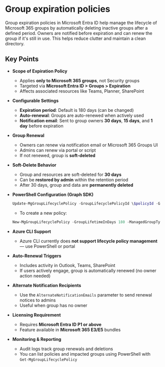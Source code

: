 # Group expiration policies

Group expiration policies in Microsoft Entra ID help manage the lifecycle of Microsoft 365 groups by automatically deleting inactive groups after a defined period. Owners are notified before expiration and can renew the group if it's still in use. This helps reduce clutter and maintain a clean directory.

## Key Points

- **Scope of Expiration Policy**
  - Applies **only to Microsoft 365 groups**, not Security groups
  - Targeted via **Microsoft Entra ID > Groups > Expiration**
  - Affects associated resources like Teams, Planner, SharePoint
- **Configurable Settings**
  - **Expiration period**: Default is 180 days (can be changed)
  - **Auto-renewal**: Groups are auto-renewed when actively used
  - **Notification email**: Sent to group owners **30 days**, **15 days**, and **1 day** before expiration
- **Group Renewal**
  - Owners can renew via notification email or Microsoft 365 Groups UI
  - Admins can renew via portal or script
  - If not renewed, group is **soft-deleted**
- **Soft-Delete Behavior**
  - Group and resources are soft-deleted for **30 days**
  - Can be **restored by admin** within the retention period
  - After 30 days, group and data are **permanently deleted**
- **PowerShell Configuration (Graph SDK)**

   ```powershell title="PowerShell"
   Update-MgGroupLifecyclePolicy -GroupLifecyclePolicyId \$policyId -GroupLifetimeInDays 90
   ```

  - To create a new policy:

   ```powershell title="PowerShell"
   New-MgGroupLifecyclePolicy -GroupLifetimeInDays 180 -ManagedGroupTypes "All" -AlternateNotificationEmails "[admin@contoso.com](mailto:admin@contoso.com)"
   ```

- **Azure CLI Support**
  - Azure CLI currently does **not support lifecycle policy management** — use PowerShell or portal
- **Auto-Renewal Triggers**
  - Includes activity in Outlook, Teams, SharePoint
  - If users actively engage, group is automatically renewed (no owner action needed)
- **Alternate Notification Recipients**
  - Use the `AlternateNotificationEmails` parameter to send renewal notices to admins
  - Useful when group has no owner
- **Licensing Requirement**
  - Requires **Microsoft Entra ID P1 or above**
  - Feature available in **Microsoft 365 E3/E5** bundles
- **Monitoring & Reporting**
  - Audit logs track group renewals and deletions
  - You can list policies and impacted groups using PowerShell with `Get-MgGroupLifecyclePolicy`
